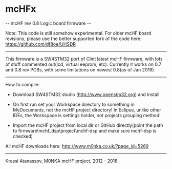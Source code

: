 # mcHFx

-- mcHF rev 0.8 Logic board firmware --

Note: This code is still somehow experimental. For older mcHF board revisions, please use the better supported 
fork of the code here: https://github.com/df8oe/UHSDR

------------------------------------------------------------------------------------------------------------------------------
This firmware is a SW4STM32 port of Clint latest mcHF firmware, with lots of stuff commented out(lcd, virtual eeprom, etc).
Currently it works on 0.7 and 0.8 rev PCBs, with some limitations on newest 0.8(as of Jan 2019).

------------------------------------------------------------------------------------------------------------------------------
How to compile:

- Download SW4STM32 studio (http://www.openstm32.org) and install

- On first run set your Workspace directory to something in MyDocuments,
not the mcHF project directory! In Eclipse, unlike other IDEs, the Workspace
is settings holder, not projects grouping method!

- Import the mcHF project from local dir or GitHub directly(point the path to
firmware\mchf_dsp\project\mchf-dsp and make sure mchf-dsp is checked)

All mcHF downloads here: http://www.m0nka.co.uk/?page_id=5269

--------------------------------------------------------------
Krassi Atanassov, M0NKA
mcHF project, 2012 - 2018
